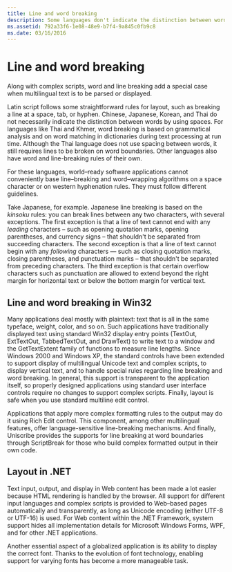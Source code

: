 ```yaml
---
title: Line and word breaking
description: Some languages don't indicate the distinction between words by using spaces, different guidelines must be followed to deal with these languages.
ms.assetid: 792a33f6-1e08-48e9-b7f4-9a845c0fb9c8
ms.date: 03/16/2016
---
```

# Line and word breaking

Along with complex scripts, word and line breaking add a special case when multilingual text is to be parsed or displayed.

Latin script follows some straightforward rules for layout, such as breaking a line at a space, tab, or hyphen.
Chinese, Japanese, Korean, and Thai do not necessarily indicate the distinction between words by using spaces.
For languages like Thai and Khmer, word breaking is based on grammatical analysis and on word matching in dictionaries during text processing at run time.
Although the Thai language does not use spacing between words, it still requires lines to be broken on word boundaries.
Other languages also have word and line-breaking rules of their own.

For these languages, world–ready software applications cannot conveniently base line–breaking and word–wrapping algorithms on a space character or on western hyphenation rules.
They must follow different guidelines.

Take Japanese, for example. Japanese line breaking is based on the *kinsoku* rules: you can break lines between any two characters, with several exceptions.
The first exception is that a line of text cannot end with any _leading_ characters – such as opening quotation marks, opening parentheses, and currency signs – that shouldn't be separated from succeeding characters.
The second exception is that a line of text cannot begin with any _following_ characters — such as closing quotation marks, closing parentheses, and punctuation marks – that shouldn't be separated from preceding characters.
The third exception is that certain overflow characters such as punctuation are allowed to extend beyond the right margin for horizontal text or below the bottom margin for vertical text.

## Line and word breaking in Win32

Many applications deal mostly with plaintext: text that is all in the same typeface, weight, color, and so on.
Such applications have traditionally displayed text using standard Win32 display entry points (TextOut, ExtTextOut, TabbedTextOut, and DrawText) to write text to a window and the GetTextExtent family of functions to measure line lengths.
Since Windows 2000 and Windows XP, the standard controls have been extended to support display of multilingual Unicode text and complex scripts, to display vertical text, and to handle special rules regarding line breaking and word breaking.
In general, this support is transparent to the application itself, so properly designed applications using standard user interface controls require no changes to support complex scripts.
Finally, layout is safe when you use standard multiline edit control.

Applications that apply more complex formatting rules to the output may do it using Rich Edit control.
This component, among other multilingual features, offer language-sensitive line-breaking mechanisms.
And finally, Uniscribe provides the supports for line breaking at word boundaries through ScriptBreak for those who build complex formatted output in their own code.

## Layout in .NET

Text input, output, and display in Web content has been made a lot easier because HTML rendering is handled by the browser.
All support for different input languages and complex scripts is provided to Web–based pages automatically and transparently, as long as Unicode encoding (either UTF-8 or UTF-16) is used.
For Web content within the .NET Framework, system support hides all implementation details for Microsoft Windows Forms, WPF, and for other .NET applications.

Another essential aspect of a globalized application is its ability to display the correct font.
Thanks to the evolution of font technology, enabling support for varying fonts has become a more manageable task.
